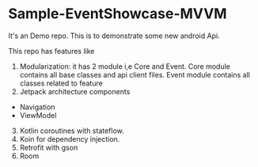 # Sample-EventShowcase-MVVM

It's an Demo repo. This is to demonstrate some new android Api.

This repo has features like

1. Modularization: it has 2 module i,e Core and Event. Core module contains all base classes and api client files. Event module contains all classes related to feature 
2. Jetpack architecture components
- Navigation
- ViewModel
3. Kotlin coroutines with stateflow.
4. Koin for dependency injection.
5. Retrofit with gson
6. Room
